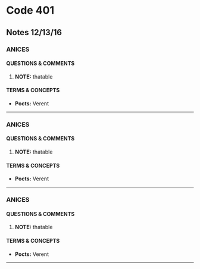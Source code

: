 # Code 401 
## Notes 12/13/16

### ANICES

#### QUESTIONS & COMMENTS
1. **NOTE:** thatable


#### TERMS & CONCEPTS
  * **Pocts:**  Verent
  
---

### ANICES

#### QUESTIONS & COMMENTS
1. **NOTE:** thatable


#### TERMS & CONCEPTS
  * **Pocts:**  Verent
  
---

### ANICES

#### QUESTIONS & COMMENTS
1. **NOTE:** thatable


#### TERMS & CONCEPTS
  * **Pocts:**  Verent
  
---
